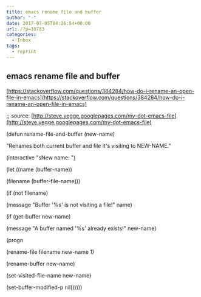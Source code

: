 ```yaml
---
title: emacs rename file and buffer
author: "-"
date: 2017-07-05T04:26:54+00:00
url: /?p=10783
categories:
  - Inbox
tags:
  - reprint
---
```

## emacs rename file and buffer

[https://stackoverflow.com/questions/384284/how-do-i-rename-an-open-file-in-emacs](https://stackoverflow.com/questions/384284/how-do-i-rename-an-open-file-in-emacs)

;; source: [http://steve.yegge.googlepages.com/my-dot-emacs-file](http://steve.yegge.googlepages.com/my-dot-emacs-file)
  
(defun rename-file-and-buffer (new-name)

"Renames both current buffer and file it's visiting to NEW-NAME."

(interactive "sNew name: ")

(let ((name (buffer-name))

(filename (buffer-file-name)))

(if (not filename)

(message "Buffer '%s' is not visiting a file!" name)

(if (get-buffer new-name)

(message "A buffer named '%s' already exists!" new-name)

(progn

(rename-file filename new-name 1)

(rename-buffer new-name)

(set-visited-file-name new-name)

(set-buffer-modified-p nil))))))
